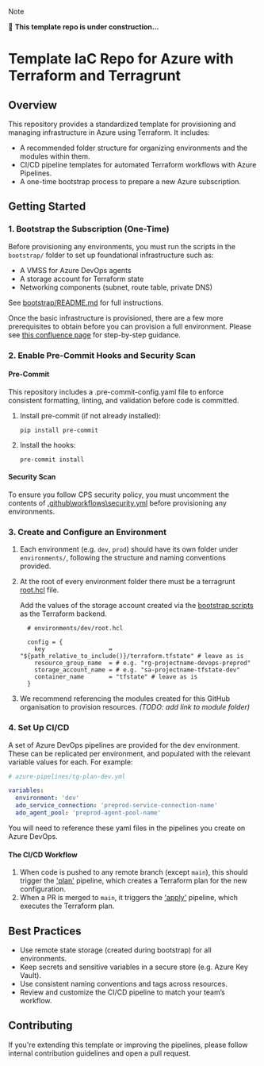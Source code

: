 > [!NOTE]
> 🚧 **This template repo is under construction...**

# Template IaC Repo for Azure with Terraform and Terragrunt

## Overview

This repository provides a standardized template for provisioning and managing infrastructure in Azure using Terraform. It includes:

- A recommended folder structure for organizing environments and the modules within them.
- CI/CD pipeline templates for automated Terraform workflows with Azure Pipelines.
- A one-time bootstrap process to prepare a new Azure subscription.

## Getting Started

### 1. Bootstrap the Subscription (One-Time)

Before provisioning any environments, you must run the scripts in the `bootstrap/` folder to set up foundational infrastructure such as:

- A VMSS for Azure DevOps agents
- A storage account for Terraform state
- Networking components (subnet, route table, private DNS)

See [bootstrap/README.md](bootstrap/README.md) for full instructions.

Once the basic infrastructure is provisioned, there are a few more prerequisites to obtain before you can provision a full environment. Please see [this confluence page](http://TODO/enter-url-for-the-confluence-page) for step-by-step guidance.

### 2. Enable Pre-Commit Hooks and Security Scan

#### Pre-Commit
This repository includes a .pre-commit-config.yaml file to enforce consistent formatting, linting, and validation before code is committed.

1. Install pre-commit (if not already installed):
    ```Shell
    pip install pre-commit
    ```

2. Install the hooks:
    ```Shell
    pre-commit install
    ```

#### Security Scan
To ensure you follow CPS security policy, you must uncomment the contents of [.github\workflows\security.yml](.github\workflows\security.yml) before provisioning any environments.

### 3. Create and Configure an Environment

1. Each environment (e.g. `dev`, `prod`) should have its own folder under `environments/`, following the structure and naming conventions provided.

2. At the root of every environment folder there must be a terragrunt [root.hcl](environments/dev/root.hcl) file. 

    Add the values of the storage account created via the [bootstrap scripts](#1-bootstrap-the-subscription-one-time) as the Terraform backend.
    ```hcl
      # environments/dev/root.hcl

      config = {
        key                  = "${path_relative_to_include()}/terraform.tfstate" # leave as is
        resource_group_name  = # e.g. "rg-projectname-devops-preprod"
        storage_account_name = # e.g. "sa-projectname-tfstate-dev"
        container_name       = "tfstate" # leave as is
      }
    ```

3. We recommend referencing the modules created for this GitHub organisation to provision resources. _(TODO: add link to module folder)_

### 4. Set Up CI/CD

A set of Azure DevOps pipelines are provided for the dev environment. These can be replicated per environment, and populated with the relevant variable values for each. For example:
```yaml
# azure-pipelines/tg-plan-dev.yml

variables:
  environment: 'dev'
  ado_service_connection: 'preprod-service-connection-name'
  ado_agent_pool: 'preprod-agent-pool-name'
```
You will need to reference these yaml files in the pipelines you create on Azure DevOps.

#### The CI/CD Workflow
1. When code is pushed to any remote branch (except `main`), this should trigger the ['plan'](azure-pipelines/tg-plan-dev.yml) pipeline, which creates a Terraform plan for the new configuration.
2. When a PR is merged to `main`, it triggers the ['apply'](azure-pipelines/tg-plan-dev.yml) pipeline, which executes the Terraform plan.

## Best Practices

- Use remote state storage (created during bootstrap) for all environments.
- Keep secrets and sensitive variables in a secure store (e.g. Azure Key Vault).
- Use consistent naming conventions and tags across resources.
- Review and customize the CI/CD pipeline to match your team’s workflow.

## Contributing

If you're extending this template or improving the pipelines, please follow internal contribution guidelines and open a pull request.
